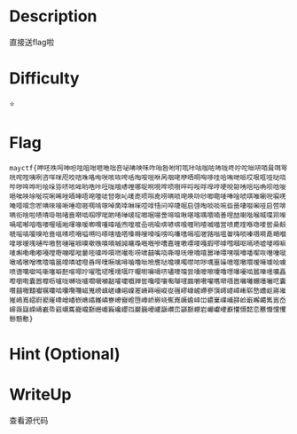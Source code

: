 # Description
直接送flag啦

# Difficulty
⭐

# Flag
`mayctf{呷呸呹呺呻呾呿咀咁咂咃咄咅咇咈咉咊咋咍咎咐咑咓咔咕咖咗咘咙咚咛咜咝咞咟咠咡咢咣咤咥咦咧咨咩咪咫咬咭咮咯咰咲咳咴咵咶啕咹咺咻呙咽咾咿哂哃哅哆哇哈哊哋哌哎哏哐哑哒哓哔哕哖哗哘哙哚哛哜哝哞哟哠咔哣哤哦哧哩哪哫哬哯哰唝哵哶哷哸哹哻哼哽哾哿唀唁唂唃呗唅唆唈唉唊唋唌唍唎唏唑唒唓唔唣唖唗唘唙吣唛唜唝唞唟唠唡唢唣唤唥唦唧唨唩唪唫唬唭唯唰唲唳唴唵唶唷念唹唺唻唼唽唾唿啀啁啃啄啅啇啈啉啋啌啍啎问啐啑啒启啔啕啖啖啘啙啚啛啜啝哑启啠啡唡衔啥啦啧啨啩啪啫啬啭啮啯啰啱啲啳啴啵啶啷啹啺啻啼啽啾啿喀喁喂喃善喅喆喇喈喉喊喋喌喍喎喏喐喑喒喓喔喕喖喗喙喛喞喟喠喡喢喣喤喥喦喨喩喯喭喯喰喱哟喳喴喵営喷喸喹喺喼喽喾喿嗀嗁嗂嗃嗄嗅呛啬嗈嗉唝嗋嗌嗍吗嗏嗐嗑嗒嗓嗕嗖嗗嗘嗙呜嗛嗜嗝嗞嗟嗠嗡嗢嗧嗨唢嗪嗫嗬嗭嗮嗰嗱嗲嗳嗴嗵哔嗷嗸嗹嗺嗻嗼嗽嗾嗿嘀嘁嘂嘃嘄嘅嘅嘇嘈嘉嘊嘋嘌喽嘎嘏嘐嘑嘒嘓呕嘕啧嘘嘙嘚嘛唛嘝嘞嘞嘟嘠嘡嘢嘣嘤嘥嘦嘧嘨哗嘪嘫嘬嘭唠啸囍嘴哓嘶嘷呒嘹嘺嘻嘼啴嘾嘿噀噂噃噄咴噆噇噈噉噊噋噌噍噎噏噐噑噒嘘噔噕噖噗噘噙噚噛噜咝噞噟哒噡噢噣噤哝哕噧噩噪噫噬噭噮嗳噰噱哙噳喷噵噶噷吨噺噻噼噽噾噿咛嚁嚂嚃嚄嚅嚆吓嚈嚉嚊嚋哜嚍嚎嚏尝嚑嚒嚓嚔噜嚖嚗嚘啮嚚嚛嚜嚝嚞嚟嚠嚡嚢嚣嚤呖嚧咙嚩咙嚧嚪嚫嚬嚭嚯嚰嚱亸喾嚵嘤嚷嚸嚹嚺嚻嚼嚽嚾嚿啭嗫嚣囃囄冁囆囇呓囊囋囍囎囏囐嘱囒啮囔囕囖嵫嵬嵭嵮嵯嵰嵱嵲嵳嵴嵵嵶嵷嵸嵹嵺嵻嵼嵽嵾嵿嶀嵝嶂嶃崭嶅嶆岖嶈嶉嶊嶋嶌嶍嶎嶏嶐嶑嶒嶓嵚嶕嶖嶘嶙嶚嶛嶜嶝嶞嶟峤嶡峣嶣嶤嶥嶦峄峃嶩嶪嶫嶬嶭崄嶯嶰嶱嶲嶳岙嶵嶶嶷嵘嶹嶻帋巀巁巂巃巄巅巆巇巈巉巊岿巌巍巎巏巐巑峦巓巅巕岩巗巘巙巚懽慑懿恋戁戂戃戄戅戆懯}`

# Hint (Optional)


# WriteUp
查看源代码